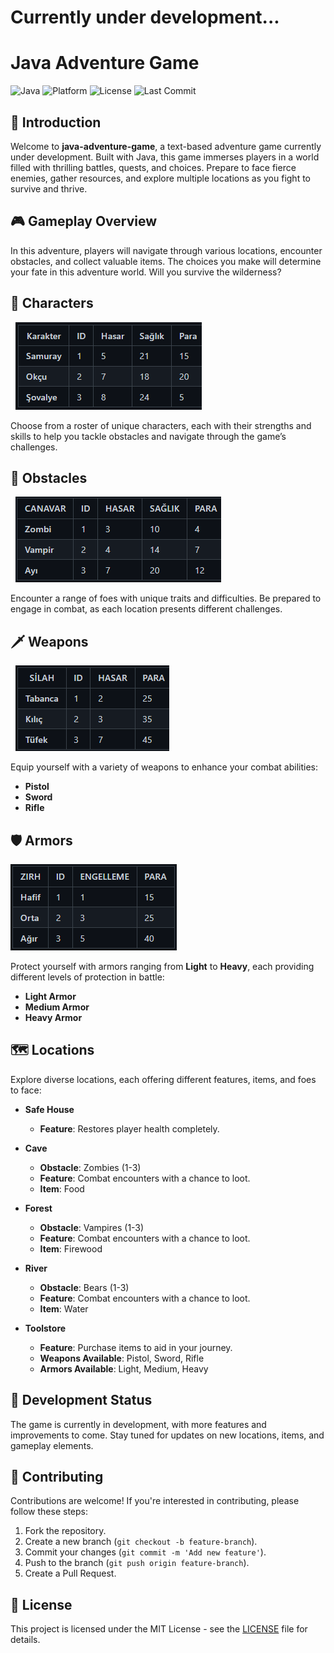 # Currently under development...

# Java Adventure Game

![Java](https://img.shields.io/badge/Java-ED8B00?style=for-the-badge&logo=java&logoColor=white)
![Platform](https://img.shields.io/badge/platform-JVM-blue?style=for-the-badge)
![License](https://img.shields.io/github/license/cihat-kose/java-adventure-game?style=for-the-badge&cacheSeconds=60)
![Last Commit](https://img.shields.io/github/last-commit/cihat-kose/java-adventure-game?style=for-the-badge)

## 📖 Introduction

Welcome to **java-adventure-game**, a text-based adventure game currently under development. Built with Java, this game immerses players in a world filled with thrilling battles, quests, and choices. Prepare to face fierce enemies, gather resources, and explore multiple locations as you fight to survive and thrive.

## 🎮 Gameplay Overview

In this adventure, players will navigate through various locations, encounter obstacles, and collect valuable items. The choices you make will determine your fate in this adventure world. Will you survive the wilderness?

## 🦸 Characters

![Characters](images/characters.png)

Choose from a roster of unique characters, each with their strengths and skills to help you tackle obstacles and navigate through the game’s challenges.

## 👾 Obstacles

![Obstacles](images/obstacles.png)

Encounter a range of foes with unique traits and difficulties. Be prepared to engage in combat, as each location presents different challenges.

## 🗡️ Weapons

![Weapons](images/weapons.png)

Equip yourself with a variety of weapons to enhance your combat abilities:
- **Pistol**
- **Sword**
- **Rifle**

## 🛡️ Armors

![Armors](images/armors.png)

Protect yourself with armors ranging from **Light** to **Heavy**, each providing different levels of protection in battle:
- **Light Armor**
- **Medium Armor**
- **Heavy Armor**

## 🗺️ Locations

Explore diverse locations, each offering different features, items, and foes to face:

- **Safe House**
  - **Feature**: Restores player health completely.

- **Cave**
  - **Obstacle**: Zombies (1-3)
  - **Feature**: Combat encounters with a chance to loot.
  - **Item**: Food

- **Forest**
  - **Obstacle**: Vampires (1-3)
  - **Feature**: Combat encounters with a chance to loot.
  - **Item**: Firewood

- **River**
  - **Obstacle**: Bears (1-3)
  - **Feature**: Combat encounters with a chance to loot.
  - **Item**: Water

- **Toolstore**
  - **Feature**: Purchase items to aid in your journey.
  - **Weapons Available**: Pistol, Sword, Rifle
  - **Armors Available**: Light, Medium, Heavy

## 🚧 Development Status

The game is currently in development, with more features and improvements to come. Stay tuned for updates on new locations, items, and gameplay elements.

## 🤝 Contributing

Contributions are welcome! If you're interested in contributing, please follow these steps:
1. Fork the repository.
2. Create a new branch (`git checkout -b feature-branch`).
3. Commit your changes (`git commit -m 'Add new feature'`).
4. Push to the branch (`git push origin feature-branch`).
5. Create a Pull Request.

## 📜 License

This project is licensed under the MIT License - see the [LICENSE](LICENSE) file for details.
